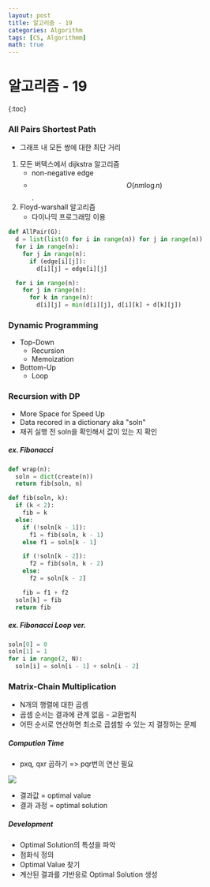 ```yaml
---
layout: post
title: 알고리즘 - 19
categories: Algorithm
tags: [CS, Algorithmm]
math: true
---
```


# 알고리즘 - 19

{:toc}

### All Pairs Shortest Path

- 그래프 내 모든 쌍에 대한 최단 거리

1. 모든 버텍스에서 dijkstra 알고리즘
   - non-negative edge
   - $$O(nm \log n)$$.
2. Floyd-warshall 알고리즘
   - 다이나믹 프로그래밍 이용

```python
def AllPair(G):
  d = list(list(0 for i in range(n)) for j in range(n))
  for i in range(n):
    for j in range(n):
      if (edge[i][j]):
        d[i][j] = edge[i][j]

  for i in range(n):
    for j in range(n):
      for k in range(n):
        d[i][j] = min(d[i][j], d[i][k] + d[k][j])
```

### Dynamic Programming

- Top-Down
  - Recursion
  - Memoization
- Bottom-Up
  - Loop

### Recursion with DP

- More Space for Speed Up
- Data recored in a dictionary aka "soln"
- 재귀 실행 전 soln을 확인해서 값이 있는 지 확인

##### ex. Fibonacci

```python
def wrap(n):
  soln = dict(create(n))
  return fib(soln, n)

def fib(soln, k):
  if (k < 2):
    fib = k
  else:
    if (!soln[k - 1]):
      f1 = fib(soln, k - 1)
    else f1 = soln[k - 1]

    if (!soln[k - 2]):
      f2 = fib(soln, k - 2)
    else:
      f2 = soln[k - 2]

    fib = f1 + f2
  soln[k] = fib
  return fib
```

##### ex. Fibonacci Loop ver.

```python
soln[0] = 0
soln[1] = 1
for i in range(2, N):
  soln[i] = soln[i - 1] + soln[i - 2]
```

### Matrix-Chain Multiplication

- N개의 행렬에 대한 곱셈
- 곱셈 순서는 결과에 관계 없음 - 교환법칙
- 어떤 순서로 연산하면 최소로 곱셈할 수 있는 지 결정하는 문제

##### Compution Time

- pxq, qxr 곱하기 => pqr번의 연산 필요

<img src="https://github.com/L-Hyun/L-Hyun.github.io/blob/main/assets/Algorithm/19-1.png?raw=true" />

- 결과값 = optimal value
- 결과 과정 = optimal solution

##### Development

- Optimal Solution의 특성을 파악
- 점화식 정의
- Optimal Value 찾기
- 계산된 결과를 기반응로 Optimal Solution 생성
